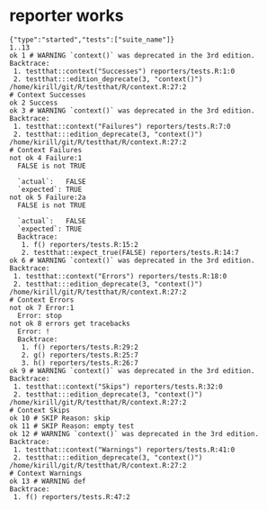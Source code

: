 # reporter works

    {"type":"started","tests":["suite_name"]}
    1..13
    ok 1 # WARNING `context()` was deprecated in the 3rd edition.
    Backtrace:
     1. testthat::context("Successes") reporters/tests.R:1:0
     2. testthat:::edition_deprecate(3, "context()") /home/kirill/git/R/testthat/R/context.R:27:2
    # Context Successes
    ok 2 Success
    ok 3 # WARNING `context()` was deprecated in the 3rd edition.
    Backtrace:
     1. testthat::context("Failures") reporters/tests.R:7:0
     2. testthat:::edition_deprecate(3, "context()") /home/kirill/git/R/testthat/R/context.R:27:2
    # Context Failures
    not ok 4 Failure:1
      FALSE is not TRUE
      
      `actual`:   FALSE
      `expected`: TRUE 
    not ok 5 Failure:2a
      FALSE is not TRUE
      
      `actual`:   FALSE
      `expected`: TRUE 
      Backtrace:
       1. f() reporters/tests.R:15:2
       2. testthat::expect_true(FALSE) reporters/tests.R:14:7
    ok 6 # WARNING `context()` was deprecated in the 3rd edition.
    Backtrace:
     1. testthat::context("Errors") reporters/tests.R:18:0
     2. testthat:::edition_deprecate(3, "context()") /home/kirill/git/R/testthat/R/context.R:27:2
    # Context Errors
    not ok 7 Error:1
      Error: stop
    not ok 8 errors get tracebacks
      Error: !
      Backtrace:
       1. f() reporters/tests.R:29:2
       2. g() reporters/tests.R:25:7
       3. h() reporters/tests.R:26:7
    ok 9 # WARNING `context()` was deprecated in the 3rd edition.
    Backtrace:
     1. testthat::context("Skips") reporters/tests.R:32:0
     2. testthat:::edition_deprecate(3, "context()") /home/kirill/git/R/testthat/R/context.R:27:2
    # Context Skips
    ok 10 # SKIP Reason: skip
    ok 11 # SKIP Reason: empty test
    ok 12 # WARNING `context()` was deprecated in the 3rd edition.
    Backtrace:
     1. testthat::context("Warnings") reporters/tests.R:41:0
     2. testthat:::edition_deprecate(3, "context()") /home/kirill/git/R/testthat/R/context.R:27:2
    # Context Warnings
    ok 13 # WARNING def
    Backtrace:
     1. f() reporters/tests.R:47:2

